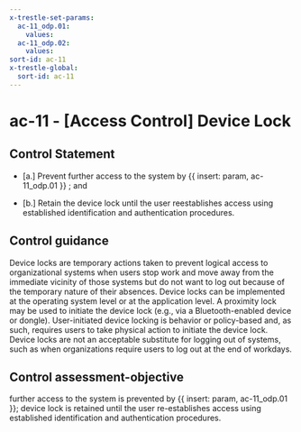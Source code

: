 ```yaml
---
x-trestle-set-params:
  ac-11_odp.01:
    values:
  ac-11_odp.02:
    values:
sort-id: ac-11
x-trestle-global:
  sort-id: ac-11
---
```


# ac-11 - \[Access Control\] Device Lock

## Control Statement

- \[a.\] Prevent further access to the system by {{ insert: param, ac-11_odp.01 }} ; and

- \[b.\] Retain the device lock until the user reestablishes access using established identification and authentication procedures.

## Control guidance

Device locks are temporary actions taken to prevent logical access to organizational systems when users stop work and move away from the immediate vicinity of those systems but do not want to log out because of the temporary nature of their absences. Device locks can be implemented at the operating system level or at the application level. A proximity lock may be used to initiate the device lock (e.g., via a Bluetooth-enabled device or dongle). User-initiated device locking is behavior or policy-based and, as such, requires users to take physical action to initiate the device lock. Device locks are not an acceptable substitute for logging out of systems, such as when organizations require users to log out at the end of workdays.

## Control assessment-objective

further access to the system is prevented by {{ insert: param, ac-11_odp.01 }};
device lock is retained until the user re-establishes access using established identification and authentication procedures.
